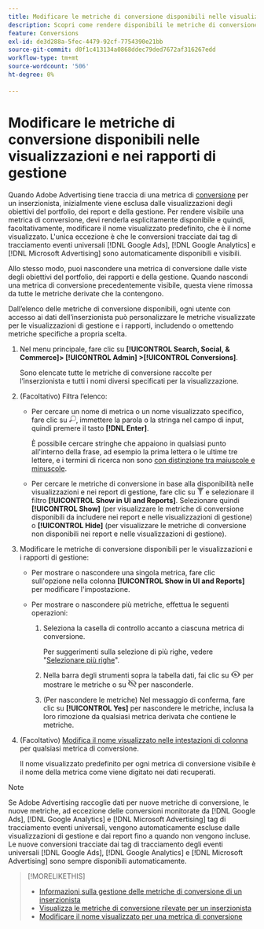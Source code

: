 ```yaml
---
title: Modificare le metriche di conversione disponibili nelle visualizzazioni e nei rapporti di gestione
description: Scopri come rendere disponibili le metriche di conversione nelle visualizzazioni e nei rapporti di gestione.
feature: Conversions
exl-id: de3d288a-5fec-4479-92cf-7754390e21bb
source-git-commit: d0f1c413134a0868ddec79ded7672af316267edd
workflow-type: tm+mt
source-wordcount: '506'
ht-degree: 0%

---
```


# Modificare le metriche di conversione disponibili nelle visualizzazioni e nei rapporti di gestione

Quando Adobe Advertising tiene traccia di una metrica di [conversione](/help/search-social-commerce/glossary.md#c-d) per un inserzionista, inizialmente viene esclusa dalle visualizzazioni degli obiettivi del portfolio, dei report e della gestione. Per rendere visibile una metrica di conversione, devi renderla esplicitamente disponibile e quindi, facoltativamente, modificare il nome visualizzato predefinito, che è il nome visualizzato. L&#39;unica eccezione è che le conversioni tracciate dai tag di tracciamento eventi universali [!DNL Google Ads], [!DNL Google Analytics] e [!DNL Microsoft Advertising] sono automaticamente disponibili e visibili.

Allo stesso modo, puoi nascondere una metrica di conversione dalle viste degli obiettivi del portfolio, dei rapporti e della gestione. Quando nascondi una metrica di conversione precedentemente visibile, questa viene rimossa da tutte le metriche derivate che la contengono.

Dall’elenco delle metriche di conversione disponibili, ogni utente con accesso ai dati dell’inserzionista può personalizzare le metriche visualizzate per le visualizzazioni di gestione e i rapporti, includendo o omettendo metriche specifiche a propria scelta.

1. Nel menu principale, fare clic su **[!UICONTROL Search, Social, & Commerce]> [!UICONTROL Admin] >[!UICONTROL Conversions]**.

   Sono elencate tutte le metriche di conversione raccolte per l’inserzionista e tutti i nomi diversi specificati per la visualizzazione.

1. (Facoltativo) Filtra l’elenco:

   * Per cercare un nome di metrica o un nome visualizzato specifico, fare clic su ![Cerca](/help/search-social-commerce/assets/search.png "Cerca"), immettere la parola o la stringa nel campo di input, quindi premere il tasto **[!DNL Enter]**.

     È possibile cercare stringhe che appaiono in qualsiasi punto all&#39;interno della frase, ad esempio la prima lettera o le ultime tre lettere, e i termini di ricerca non sono [con distinzione tra maiuscole e minuscole](/help/search-social-commerce/glossary.md#c-d).

   * Per cercare le metriche di conversione in base alla disponibilità nelle visualizzazioni e nei report di gestione, fare clic su ![Filtro](/help/search-social-commerce/assets/filter.png "Filtro") e selezionare il filtro **[!UICONTROL Show in UI and Reports]**. Selezionare quindi **[!UICONTROL Show]** (per visualizzare le metriche di conversione disponibili da includere nei report e nelle visualizzazioni di gestione) o **[!UICONTROL Hide]** (per visualizzare le metriche di conversione non disponibili nei report e nelle visualizzazioni di gestione).

1. Modificare le metriche di conversione disponibili per le visualizzazioni e i rapporti di gestione:

   * Per mostrare o nascondere una singola metrica, fare clic sull&#39;opzione nella colonna **[!UICONTROL Show in UI and Reports]** per modificare l&#39;impostazione.

   * Per mostrare o nascondere più metriche, effettua le seguenti operazioni:

      1. Seleziona la casella di controllo accanto a ciascuna metrica di conversione.

         Per suggerimenti sulla selezione di più righe, vedere &quot;[Selezionare più righe](/help/search-social-commerce/common-tasks/navigation-editing-selection/multiple-rows-select.md)&quot;.

      1. Nella barra degli strumenti sopra la tabella dati, fai clic su ![Mostra](/help/search-social-commerce/assets/show.png "Mostra") per mostrare le metriche o su ![Nascondi](/help/search-social-commerce/assets/hide.png "Nascondi") per nasconderle.

      1. (Per nascondere le metriche) Nel messaggio di conferma, fare clic su **[!UICONTROL Yes]** per nascondere le metriche, inclusa la loro rimozione da qualsiasi metrica derivata che contiene le metriche.

1. (Facoltativo) [Modifica il nome visualizzato nelle intestazioni di colonna](conversion-metric-edit-display-name.md) per qualsiasi metrica di conversione.

   Il nome visualizzato predefinito per ogni metrica di conversione visibile è il nome della metrica come viene digitato nei dati recuperati.

>[!NOTE]
>
>Se Adobe Advertising raccoglie dati per nuove metriche di conversione, le nuove metriche, ad eccezione delle conversioni monitorate da [!DNL Google Ads], [!DNL Google Analytics] e [!DNL Microsoft Advertising] tag di tracciamento eventi universali, vengono automaticamente escluse dalle visualizzazioni di gestione e dai report fino a quando non vengono incluse. Le nuove conversioni tracciate dai tag di tracciamento degli eventi universali [!DNL Google Ads], [!DNL Google Analytics] e [!DNL Microsoft Advertising] sono sempre disponibili automaticamente.

>[!MORELIKETHIS]
>
>* [Informazioni sulla gestione delle metriche di conversione di un inserzionista](conversion-metric-about.md)
>* [Visualizza le metriche di conversione rilevate per un inserzionista](conversion-metric-view-tracked.md)
>* [Modificare il nome visualizzato per una metrica di conversione](conversion-metric-edit-display-name.md)
